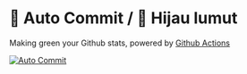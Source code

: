 # 🌳 Auto Commit / 🌳 Hijau lumut

Making green your Github stats, powered by [Github Actions](https://github.com/features/actions)

[![Auto Commit](https://github.com/lrmn7/hijau-lumut/actions/workflows/autocommit.yml/badge.svg)](https://github.com/lrmn7/hijau-lumut/actions/workflows/autocommit.yml)
